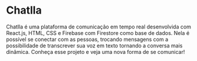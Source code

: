 # Chatlla
Chatlla é uma plataforma de comunicação em tempo real desenvolvida com React.js, HTML, CSS e Firebase com Firestore como base de dados. Nela é possível se conectar com as pessoas, trocando mensagens com a possibilidade de transcrever sua voz em texto tornando a conversa mais dinâmica. Conheça esse projeto e veja uma nova forma de se comunicar!
